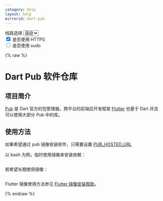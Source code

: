 ```yaml
---
category: help
layout: help
mirrorid: dart-pub
---
```


<!-- 本 markdown 从 tuna/mirrorz-help-ng 自动生成，如需修改请参阅该仓库 -->

<style>.z-help tmpl { display: none }</style>

<div class="z-wrap">
    <form class="z-form z-global" onchange="form_update(null)" onsubmit="return false">
        <div>
            <label for="e0a5cecb">线路选择</label>
            <select id="e0a5cecb" name="host">
                <option selected="selected" value="{{ site.url }}">自动</option>
                <option value="{{ site.urlv4 }}">IPv4</option>
                <option value="{{ site.urlv6 }}">IPv6</option>
            </select>
        </div>
        <div>
            <input id="144d763c" name="_scheme" type="checkbox" checked>
            <label for="144d763c">是否使用 HTTPS</label>
        </div>
        <div>
            <input id="4659e7da" name="_sudo" type="checkbox">
            <label for="4659e7da">是否使用 sudo</label>
        </div>
    </form>
</div>
{% raw %}
<div class="z-help"><h1>Dart Pub 软件仓库</h1>
<h2>项目简介</h2>
<p><a href="https://pub.dartlang.org/">Pub</a> 是 Dart 官方的包管理器。跨平台的前端应开发框架 <a href="https://flutter.dev/">Flutter</a> 也基于 Dart 并且可以使用大部分 Pub 中的库。</p>
<h2>使用方法</h2>
<p>如果希望通过 pub 镜像安装软件，只需要设置 <a href="https://www.dartlang.org/tools/pub/environment-variables">PUB_HOSTED_URL</a></p>
<p>以 bash 为例，临时使用镜像来安装依赖：</p>
<div class="z-wrap"><form class="z-form" onchange="form_update(event)" onsubmit="return false"></form><pre class="z-code"></pre></div><tmpl z-lang="bash">
export PUB_HOSTED_URL="{{endpoint}}"
# pub: pub get
# flutter: flutter packages get
</tmpl>
<p>若希望长期使用镜像：</p>
<div class="z-wrap"><form class="z-form" onchange="form_update(event)" onsubmit="return false"></form><pre class="z-code"></pre></div><tmpl z-lang="bash">
echo 'export PUB_HOSTED_URL="{{endpoint}}"' &gt;&gt; ~/.bashrc
</tmpl>
<p>Flutter 镜像使用方法参见 <a href="../flutter/">Flutter 镜像安装帮助</a>。</p><script id="z-config" type="application/x-mirrorz-help">eyJfIjogIkRhcnQgUHViIFx1OGY2Zlx1NGVmNlx1NGVkM1x1NWU5MyIsICJibG9jayI6IFsiaW50cm8iLCAidXNhZ2UiXSwgImlucHV0Ijoge30sICJuYW1lIjogImRhcnQtcHViIn0=</script>
</div>

{% endraw %}

<script src="/static/js/mustache.min.js?{{ site.data['hash'] }}"></script>
<script src="/static/js/zdocs.js?{{ site.data['hash'] }}"></script>
